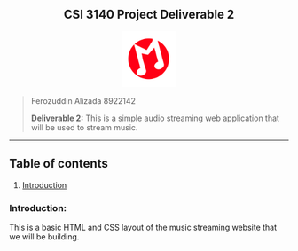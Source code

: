 <h2><center>CSI 3140 Project Deliverable 2</center></h2>

<center><img src="/app/assets/logo.svg?sanitize=true" height="100" width="100">
</img>
</center>

> Ferozuddin Alizada
> 8922142
>
> **Deliverable 2:** This is a simple audio streaming web application that will be used to stream music.

---

## Table of contents

1. [Introduction](#introduction)

<!-- 2. [Report Bugs](#report-bugs) -->

### Introduction:

This is a basic HTML and CSS layout of the music streaming website that we will be building.
